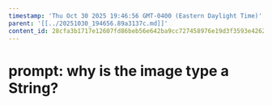 ```yaml
---
timestamp: 'Thu Oct 30 2025 19:46:56 GMT-0400 (Eastern Daylight Time)'
parent: '[[../20251030_194656.89a3137c.md]]'
content_id: 28cfa3b1717e12607fd86beb56e642ba9cc727458976e19d3f3593e42625f3d5
---
```


# prompt: why is the image type a String?
